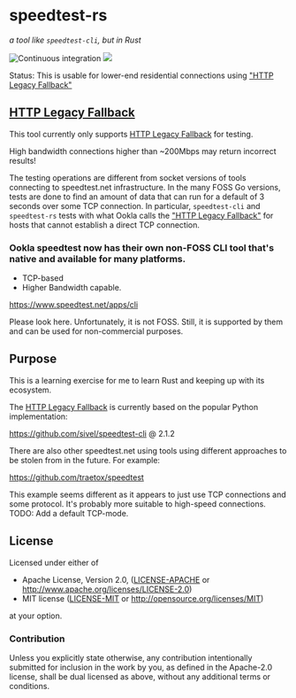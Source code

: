 # speedtest-rs

*a tool like `speedtest-cli`, but in Rust*

![Continuous integration](https://github.com/nelsonjchen/speedtest-rs/workflows/Continuous%20integration/badge.svg)
[![](https://img.shields.io/crates/v/speedtest-rs.svg)](https://crates.io/crates/speedtest-rs)

Status: This is usable for lower-end residential connections using ["HTTP Legacy Fallback"][http_legacy_fallback]

## [HTTP Legacy Fallback][http_legacy_fallback]

This tool currently only supports [HTTP Legacy Fallback][http_legacy_fallback] for testing.

High bandwidth connections higher than ~200Mbps may return incorrect results! 

The testing operations are different from socket versions of tools connecting to speedtest.net infrastructure. In the many FOSS Go versions, tests are done to find an amount of data that can run for a default of 3 seconds over some TCP connection. In particular, `speedtest-cli` and `speedtest-rs` tests with what Ookla calls the ["HTTP Legacy Fallback"][http_legacy_fallback] for hosts that cannot establish a direct TCP connection.

### Ookla speedtest now has their own non-FOSS CLI tool that's native and available for many platforms.

* TCP-based
* Higher Bandwidth capable.

https://www.speedtest.net/apps/cli

Please look here. Unfortunately, it is not FOSS. Still, it is supported by them and can be used for non-commercial purposes. 

## Purpose

This is a learning exercise for me to learn Rust and keeping up with its ecosystem.

The [HTTP Legacy Fallback][http_legacy_fallback] is currently based on the popular Python implementation:

https://github.com/sivel/speedtest-cli @ 2.1.2

There are also other speedtest.net using tools using different approaches to be stolen from in the future. For example: 

https://github.com/traetox/speedtest

This example seems different as it appears to just use TCP connections and some protocol. It's probably more suitable to high-speed connections. TODO: Add a default TCP-mode.

## License

Licensed under either of

 * Apache License, Version 2.0, ([LICENSE-APACHE](LICENSE-APACHE) or http://www.apache.org/licenses/LICENSE-2.0)
 * MIT license ([LICENSE-MIT](LICENSE-MIT) or http://opensource.org/licenses/MIT)

at your option.

### Contribution

Unless you explicitly state otherwise, any contribution intentionally submitted
for inclusion in the work by you, as defined in the Apache-2.0 license, shall be dual licensed as above, without any
additional terms or conditions.

[http_legacy_fallback]: http://www.ookla.com/support/a84541858
